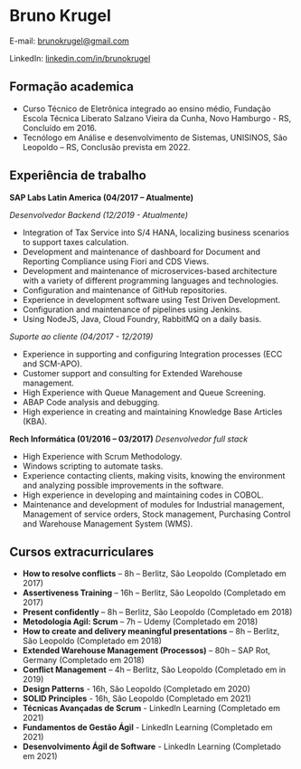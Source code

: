 # Bruno Krugel
E-mail: brunokrugel@gmail.com

LinkedIn: [linkedin.com/in/brunokrugel](https://www.linkedin.com/in/brunokrugel/)

## Formação academica

- Curso Técnico de Eletrônica integrado ao ensino médio, Fundação Escola Técnica Liberato Salzano Vieira da Cunha, Novo Hamburgo - RS, Concluído em 2016.
- Tecnólogo em Análise e desenvolvimento de Sistemas, UNISINOS, São Leopoldo – RS, Conclusão prevista em 2022.

## Experiência de trabalho
**SAP Labs Latin America (04/2017 – Atualmente)**

*Desenvolvedor Backend (12/2019 - Atualmente)*

- Integration of Tax Service into S/4 HANA, localizing business scenarios to support taxes calculation.
- Development and maintenance of dashboard for Document and Reporting Compliance using Fiori and CDS Views.
- Development and maintenance of microservices-based architecture with a variety of different programming languages and technologies. 
- Configuration and maintenance of GitHub repositories.
- Experience in development software using Test Driven Development.
- Configuration and maintenance of pipelines using Jenkins.
- Using NodeJS, Java, Cloud Foundry, RabbitMQ on a daily basis.

*Suporte ao cliente (04/2017 - 12/2019)*

- Experience in supporting and configuring Integration processes (ECC and SCM-APO).
- Customer support and consulting for Extended Warehouse management.
- High Experience with Queue Management and Queue Screening.
- ABAP Code analysis and debugging.
- High experience in creating and maintaining Knowledge Base Articles (KBA).

**Rech Informática (01/2016 – 03/2017)**
*Desenvolvedor full stack*

- High Experience with Scrum Methodology.
- Windows scripting to automate tasks.
- Experience contacting clients, making visits, knowing the environment and analyzing possible improvements in the software.
- High experience in developing and maintaining codes in COBOL.
- Maintenance and development of modules for Industrial management, Management of service orders, Stock management, Purchasing Control and Warehouse Management System (WMS).

## Cursos extracurriculares

- **How to resolve conflicts** – 8h – Berlitz, São Leopoldo (Completado em 2017)
- **Assertiveness Training** – 16h – Berlitz, São Leopoldo (Completado em 2017) 
- **Present confidently** – 8h – Berlitz, São Leopoldo (Completado em 2018)
- **Metodologia Agil: Scrum** – 7h – Udemy (Completado em 2018)
- **How to create and delivery meaningful presentations** – 8h – Berlitz, São Leopoldo (Completado em 2018)
- **Extended Warehouse Management (Processos)** – 80h – SAP Rot, Germany (Completado em 2018)
- **Conflict Management** – 4h – Berlitz, São Leopoldo (Completado em in 2019)
- **Design Patterns** - 16h, São Leopoldo (Completado em 2020)
- **SOLID Principles** - 16h, São Leopoldo (Completado em 2021)
- **Técnicas Avançadas de Scrum** - LinkedIn Learning (Completado em 2021)
- **Fundamentos de Gestão Ágil** - LinkedIn Learning (Completado em 2021)
- **Desenvolvimento Ágil de Software** - LinkedIn Learning (Completado em 2021)
